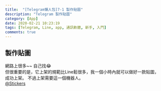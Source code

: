 ```yaml
---
title:  "[Telegram懶人包]7-1 製作貼圖"
description: "Telegram 製作貼圖"
category: [App]
date: 2020-02-21 10:23:19
tags: [Telegram, Line, app, 通訊軟體, 新手, 入門]
comments: true
---
```


## 製作貼圖
網路上很多~~ 自己找😂  
但很重要的是，它上架的規範比Line鬆很多，我一個小時內就可以做好一款貼圖，成功上架。
不過上架需要這一個機器人。  
[@Stickers](https://t.me/Stickers)

